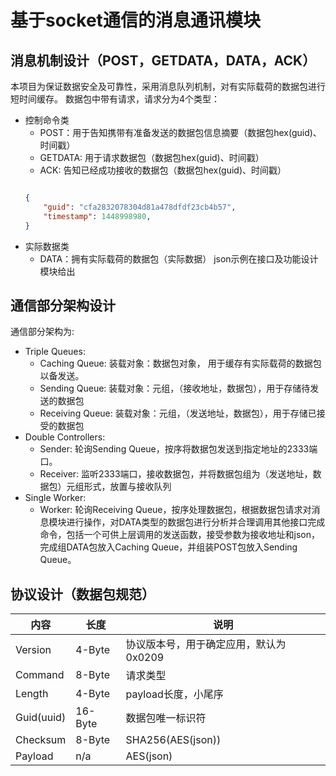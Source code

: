 # 基于socket通信的消息通讯模块

## 消息机制设计（POST，GETDATA，DATA，ACK）

本项目为保证数据安全及可靠性，采用消息队列机制，对有实际载荷的数据包进行短时间缓存。
数据包中带有请求，请求分为4个类型：

- 控制命令类
	- POST：用于告知携带有准备发送的数据包信息摘要（数据包hex(guid)、时间戳）
	- GETDATA: 用于请求数据包（数据包hex(guid)、时间戳）
	- ACK: 告知已经成功接收的数据包（数据包hex(guid)、时间戳）
	```json

	{
		"guid": "cfa2832078304d81a478dfdf23cb4b57",
		"timestamp": 1448998980,
	}

	```
- 实际数据类
	- DATA：拥有实际载荷的数据包（实际数据）
	json示例在接口及功能设计模块给出


## 通信部分架构设计

通信部分架构为:

- Triple Queues:
	- Caching Queue: 
		装载对象：数据包对象， 用于缓存有实际载荷的数据包以备发送。
	- Sending Queue:
		装载对象：元组，（接收地址，数据包），用于存储待发送的数据包
	- Receiving Queue:
		装载对象：元组，（发送地址，数据包），用于存储已接受的数据包
- Double Controllers:
	- Sender:
		轮询Sending Queue，按序将数据包发送到指定地址的2333端口。
	- Receiver:
		监听2333端口，接收数据包，并将数据包组为（发送地址，数据包）元组形式，放置与接收队列
- Single Worker:
	- Worker:
		轮询Receiving Queue，按序处理数据包，根据数据包请求对消息模块进行操作，对DATA类型的数据包进行分析并合理调用其他接口完成命令，包括一个可供上层调用的发送函数，接受参数为接收地址和json，完成组DATA包放入Caching Queue，并组装POST包放入Sending Queue。

## 协议设计（数据包规范）
|内容|长度|说明|
|----|----|----|
|Version|4-Byte|协议版本号，用于确定应用，默认为0x0209|
|Command|8-Byte|请求类型|
|Length|4-Byte|payload长度，小尾序|
|Guid(uuid)|16-Byte|数据包唯一标识符|
|Checksum|8-Byte|SHA256(AES(json))|
|Payload|n/a|AES(json)|